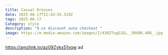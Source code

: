 ```yaml
---
title: Casual Dresses
date: 2025-06-17T12:43:55.519Z
tags: 2025-06-17
Category: style
description: "9.xx discount auto checkout "
image: https://m.media-amazon.com/images/I/41R2TvgGJGL._SR400,400_.jpg
---
```

https://amzlink.to/az09Zykx51vqw ad